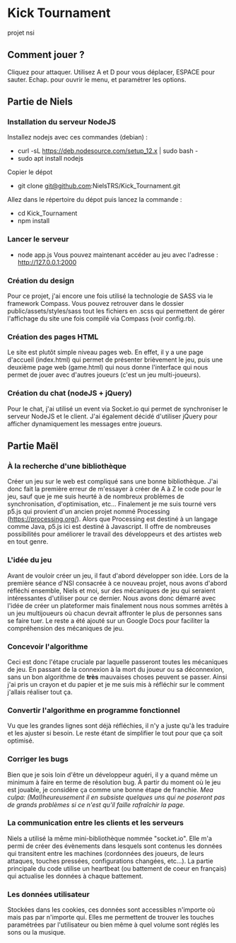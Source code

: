 # Kick Tournament
projet nsi

## Comment jouer ?
Cliquez pour attaquer.
Utilisez A et D pour vous déplacer, ESPACE pour sauter.
Echap. pour ouvrir le menu, et paramétrer les options.

## Partie de Niels

### Installation du serveur NodeJS
Installez nodejs avec ces commandes (debian) : 
- curl -sL https://deb.nodesource.com/setup_12.x | sudo bash -
- sudo apt install nodejs

Copier le dépot 
- git clone git@github.com:NielsTRS/Kick_Tournament.git

Allez dans le répertoire du dépot puis lancez la commande :
- cd Kick_Tournament
- npm install

### Lancer le serveur
- node app.js
Vous pouvez maintenant accéder au jeu avec l'adresse : http://127.0.0.1:2000

### Création du design
Pour ce projet, j'ai encore une fois utilisé la technologie de SASS via le framework Compass.
Vous pouvez retrouver dans le dossier public/assets/styles/sass tout les fichiers en .scss qui permettent de gérer l'affichage du site une fois compilé via Compass (voir config.rb).

### Création des pages HTML
Le site est plutôt simple niveau pages web. En effet, il y a une page d'accueil (index.html) qui permet de présenter brièvement le jeu, puis une deuxième page web (game.html) qui nous donne l'interface qui nous permet de jouer avec d'autres joueurs (c'est un jeu multi-joueurs).

### Création du chat (nodeJS + jQuery)
Pour le chat, j'ai utilisé un event via Socket.io qui permet de synchroniser le serveur NodeJS et le client. J'ai également décidé d'utiliser jQuery pour afficher dynamiquement les messages entre joueurs.

## Partie Maël

### À la recherche d'une bibliothèque
Créer un jeu sur le web est compliqué sans une bonne bibliothèque. J'ai donc fait la première erreur de m'essayer à créer de A à Z le code pour le jeu, sauf que je me suis heurté à de nombreux problèmes de synchronisation, d'optimisation, etc... Finalement je me suis tourné vers p5.js qui provient d'un ancien projet nommé Processing (https://processing.org/). Alors que Processing est destiné à un langage comme Java, p5.js ici est destiné à Javascript. Il offre de nombreuses possibilités pour améliorer le travail des développeurs et des artistes web en tout genre.

### L'idée du jeu
Avant de vouloir créer un jeu, il faut d'abord développer son idée. Lors de la première séance d'NSI consacrée à ce nouveau projet, nous avons d'abord réfléchi ensemble, Niels et moi, sur des mécaniques de jeu qui seraient intéressantes d'utiliser pour ce dernier. Nous avons donc démarré avec l'idée de créer un plateformer mais finalement nous nous sommes arrêtés à un jeu multijoueurs où chacun devrait affronter le plus de personnes sans se faire tuer. Le reste a été ajouté sur un Google Docs pour faciliter la compréhension des mécaniques de jeu.

### Concevoir l'algorithme
Ceci est donc l'étape cruciale par laquelle passeront toutes les mécaniques de jeu. En passant de la connexion à la mort du joueur ou sa déconnexion, sans un bon algorithme de **très** mauvaises choses peuvent se passer. Ainsi j'ai pris un crayon et du papier et je me suis mis à réfléchir sur le comment j'allais réaliser tout ça.

### Convertir l'algorithme en programme fonctionnel
Vu que les grandes lignes sont déjà réfléchies, il n'y a juste qu'à les traduire et les ajuster si besoin. Le reste étant de simplifier le tout pour que ça soit optimisé.

### Corriger les bugs
Bien que je sois loin d'être un développeur aguéri, il y a quand même un minimum à faire en terme de résolution bug. À partir du moment où le jeu est jouable, je considère ça comme une bonne étape de franchie.
*Mea culpa: (Mal)heureusement il en subsiste quelques uns qui ne poseront pas de grands problèmes si ce n'est qu'il faille rafraîchir la page.*

### La communication entre les clients et les serveurs
Niels a utilisé la même mini-bibliothèque nommée "socket.io". Elle m'a permi de créer des évènements dans lesquels sont contenus les données qui transitent entre les machines (cordonnées des joueurs, de leurs attaques, touches pressées, configurations changées, etc...). La partie principale du code utilise un heartbeat (ou battement de coeur en français) qui actualise les données à chaque battement.

### Les données utilisateur
Stockées dans les cookies, ces données sont accessibles n'importe où mais pas par n'importe qui. Elles me permettent de trouver les touches paramétrées par l'utilisateur ou bien même à quel volume sont réglés les sons ou la musique.
